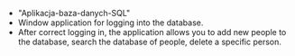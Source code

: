 <ul>
  <li>"Aplikacja-baza-danych-SQL"</li>
  <li>Window application for logging into the database.</li>
  <li>After correct logging in, the application allows you to add new people to the database, search the database of people, delete a specific person.</li>
</ul>
